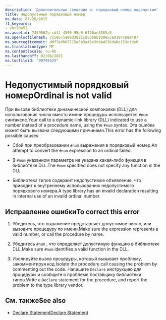 ```yaml
---
description: 'Дополнительные сведения о: порядковый номер недопустим'
title: Недопустимый порядковый номер
ms.date: 07/20/2015
f1_keywords:
- vbrID452
ms.assetid: 7459562b-cd4f-4590-95e0-6126ae3589a5
ms.openlocfilehash: 7c58675a08d3821cd05ba0109e5ce0107c68e497
ms.sourcegitcommit: ddf7edb67715a5b9a45e3dd44536dabc153c1de0
ms.translationtype: MT
ms.contentlocale: ru-RU
ms.lasthandoff: 02/06/2021
ms.locfileid: "99795525"
---
```

# <a name="ordinal-is-not-valid"></a><span data-ttu-id="dc844-103">Недопустимый порядковый номер</span><span class="sxs-lookup"><span data-stu-id="dc844-103">Ordinal is not valid</span></span>

<span data-ttu-id="dc844-104">При вызове библиотеки динамической компоновки (DLL) для использования числа вместо имени процедуры используется `#num` синтаксис.</span><span class="sxs-lookup"><span data-stu-id="dc844-104">Your call to a dynamic-link library (DLL) indicated to use a number instead of a procedure name, using the `#num` syntax.</span></span> <span data-ttu-id="dc844-105">Эта ошибка может быть вызвана следующими причинами.</span><span class="sxs-lookup"><span data-stu-id="dc844-105">This error has the following possible causes:</span></span>  
  
- <span data-ttu-id="dc844-106">Сбой при преобразовании `#num` выражения в порядковый номер.</span><span class="sxs-lookup"><span data-stu-id="dc844-106">An attempt to convert the `#num` expression to an ordinal failed.</span></span>  
  
- <span data-ttu-id="dc844-107">В `#num` указанном параметре не указана какая-либо функция в библиотеке DLL.</span><span class="sxs-lookup"><span data-stu-id="dc844-107">The `#num` specified does not specify any function in the DLL.</span></span>  
  
- <span data-ttu-id="dc844-108">Библиотека типов содержит недопустимое объявление, что приводит к внутреннему использованию недопустимого порядкового номера.</span><span class="sxs-lookup"><span data-stu-id="dc844-108">A type library has an invalid declaration resulting in internal use of an invalid ordinal number.</span></span>  
  
## <a name="to-correct-this-error"></a><span data-ttu-id="dc844-109">Исправление ошибки</span><span class="sxs-lookup"><span data-stu-id="dc844-109">To correct this error</span></span>  
  
1. <span data-ttu-id="dc844-110">Убедитесь, что выражение представляет допустимое число, или вызовите процедуру по имени.</span><span class="sxs-lookup"><span data-stu-id="dc844-110">Make sure the expression represents a valid number, or call the procedure by name.</span></span>  
  
2. <span data-ttu-id="dc844-111">Убедитесь `#num` , что определяет допустимую функцию в библиотеке DLL.</span><span class="sxs-lookup"><span data-stu-id="dc844-111">Make sure `#num` identifies a valid function in the DLL.</span></span>  
  
3. <span data-ttu-id="dc844-112">Изолируйте вызов процедуры, который вызывает проблему, закомментируя код.</span><span class="sxs-lookup"><span data-stu-id="dc844-112">Isolate the procedure call causing the problem by commenting out the code.</span></span> <span data-ttu-id="dc844-113">Напишите `Declare` инструкцию для процедуры и сообщите о проблеме поставщику библиотеки типов.</span><span class="sxs-lookup"><span data-stu-id="dc844-113">Write a `Declare` statement for the procedure, and report the problem to the type library vendor.</span></span>  
  
## <a name="see-also"></a><span data-ttu-id="dc844-114">См. также</span><span class="sxs-lookup"><span data-stu-id="dc844-114">See also</span></span>

- [<span data-ttu-id="dc844-115">Declare Statement</span><span class="sxs-lookup"><span data-stu-id="dc844-115">Declare Statement</span></span>](../statements/declare-statement.md)

